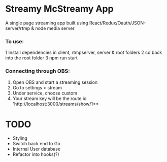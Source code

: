 # Streamy McStreamy App


A single page streaming app built using React/Redux/Oauth/JSON-server/rtmp & node media server

### To use:
1 Install dependencies in client, rtmpserver, server & root folders
2 cd back into the root folder
3 npm run start

### Connecting through OBS:
1. Open OBS and start a streaming session
2. Go to settings > stream 
3. Under service, choose custom
4. Your stream key will be the route id 'http://localhost:3000/streams/show/1**

# TODO
- Styling
- Switch back end to Go
- Internal User database
- Refactor into hooks(?)
